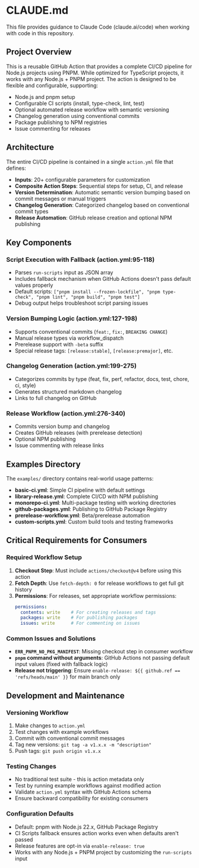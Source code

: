# CLAUDE.md

This file provides guidance to Claude Code (claude.ai/code) when working with code in this repository.

## Project Overview

This is a reusable GitHub Action that provides a complete CI/CD pipeline for Node.js projects using PNPM. While optimized for TypeScript projects, it works with any Node.js + PNPM project. The action is designed to be flexible and configurable, supporting:

- Node.js and pnpm setup
- Configurable CI scripts (install, type-check, lint, test)
- Optional automated release workflow with semantic versioning
- Changelog generation using conventional commits
- Package publishing to NPM registries
- Issue commenting for releases

## Architecture

The entire CI/CD pipeline is contained in a single `action.yml` file that defines:

- **Inputs**: 20+ configurable parameters for customization
- **Composite Action Steps**: Sequential steps for setup, CI, and release
- **Version Determination**: Automatic semantic version bumping based on commit messages or manual triggers
- **Changelog Generation**: Categorized changelog based on conventional commit types
- **Release Automation**: GitHub release creation and optional NPM publishing

## Key Components

### Script Execution with Fallback (action.yml:95-118)
- Parses `run-scripts` input as JSON array
- Includes fallback mechanism when GitHub Actions doesn't pass default values properly
- Default scripts: `["pnpm install --frozen-lockfile", "pnpm type-check", "pnpm lint", "pnpm build", "pnpm test"]`
- Debug output helps troubleshoot script parsing issues

### Version Bumping Logic (action.yml:127-198)
- Supports conventional commits (`feat:`, `fix:`, `BREAKING CHANGE`)
- Manual release types via workflow_dispatch
- Prerelease support with `-beta` suffix
- Special release tags: `[release:stable]`, `[release:premajor]`, etc.

### Changelog Generation (action.yml:199-275)
- Categorizes commits by type (feat, fix, perf, refactor, docs, test, chore, ci, style)
- Generates structured markdown changelog
- Links to full changelog on GitHub

### Release Workflow (action.yml:276-340)
- Commits version bump and changelog
- Creates GitHub releases (with prerelease detection)
- Optional NPM publishing
- Issue commenting with release links

## Examples Directory

The `examples/` directory contains real-world usage patterns:
- **basic-ci.yml**: Simple CI pipeline with default settings
- **library-release.yml**: Complete CI/CD with NPM publishing
- **monorepo-ci.yml**: Multi-package testing with working directories
- **github-packages.yml**: Publishing to GitHub Package Registry
- **prerelease-workflow.yml**: Beta/prerelease automation
- **custom-scripts.yml**: Custom build tools and testing frameworks

## Critical Requirements for Consumers

### Required Workflow Setup
1. **Checkout Step**: Must include `actions/checkout@v4` before using this action
2. **Fetch Depth**: Use `fetch-depth: 0` for release workflows to get full git history
3. **Permissions**: For releases, set appropriate workflow permissions:
   ```yaml
   permissions:
     contents: write    # For creating releases and tags
     packages: write    # For publishing packages
     issues: write      # For commenting on issues
   ```

### Common Issues and Solutions
- **`ERR_PNPM_NO_PKG_MANIFEST`**: Missing checkout step in consumer workflow
- **`pnpm` command without arguments**: GitHub Actions not passing default input values (fixed with fallback logic)
- **Release not triggering**: Ensure `enable-release: ${{ github.ref == 'refs/heads/main' }}` for main branch only

## Development and Maintenance

### Versioning Workflow
1. Make changes to `action.yml`
2. Test changes with example workflows
3. Commit with conventional commit messages
4. Tag new versions: `git tag -a v1.x.x -m "description"`
5. Push tags: `git push origin v1.x.x`

### Testing Changes
- No traditional test suite - this is action metadata only
- Test by running example workflows against modified action
- Validate `action.yml` syntax with GitHub Actions schema
- Ensure backward compatibility for existing consumers

### Configuration Defaults
- Default: pnpm with Node.js 22.x, GitHub Package Registry
- CI Scripts fallback ensures action works even when defaults aren't passed
- Release features are opt-in via `enable-release: true`
- Works with any Node.js + PNPM project by customizing the `run-scripts` input